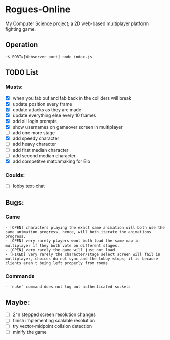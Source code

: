 # **Rogues-Online**
My Computer Science project; a 2D web-based multiplayer platform fighting game.

## Operation
```console
~$ PORT=[Webserver port] node index.js
```

## TODO List
### Musts:
   - [x] when you tab out and tab back in the colliders will break
   - [x] update position every frame
   - [x] update attacks as they are made
   - [x] update everything else every 10 frames
   - [x] add all login prompts
   - [x] show usernames on gameover screen in multiplayer
   - [ ] add one more stage
   - [x] add speedy character
   - [ ] add heavy character
   - [ ] add first median character
   - [ ] add second median character
   - [x] add competitve matchmaking for Elo
### Coulds:
   - [ ] lobby text-chat

## Bugs:
  ### Game
    - [OPEN] characters playing the exact same animation will both use the same animation progress, hence, will both iterate the animations progress.
    - [OPEN] very rarely players wont both load the same map in multiplayer if they both vote on different stages.
    - [OPEN] very rarely the game will just not load.
    - [FIXED] very rarely the character/stage select screen will fail in multiplayer, choices do not sync and the lobby stops; it is because clients aren't being left properly from rooms

  ### Commands
    - 'nuke' command does not log out authenticated sockets

## Maybe:
 - [ ] 2^n stepped screen resolution changes
 - [ ] finish implementing scalable resolution
 - [ ] try vector-midpoint collsion detection
 - [ ] minify the game
